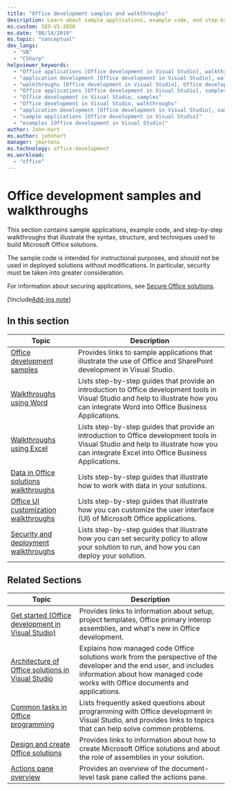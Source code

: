```yaml
---
title: "Office development samples and walkthroughs"
description: Learn about sample applications, example code, and step-by-step walkthroughs that show the syntax, structure, and techniques used to build Office solutions.
ms.custom: SEO-VS-2020
ms.date: "08/14/2019"
ms.topic: "conceptual"
dev_langs:
  - "VB"
  - "CSharp"
helpviewer_keywords:
  - "Office applications [Office development in Visual Studio], walkthroughs"
  - "application development [Office development in Visual Studio], walkthroughs"
  - "walkthroughs [Office development in Visual Studio], Office development"
  - "Office applications [Office development in Visual Studio], samples"
  - "Office development in Visual Studio, samples"
  - "Office development in Visual Studio, walkthroughs"
  - "application development [Office development in Visual Studio], samples"
  - "sample applications [Office development in Visual Studio]"
  - "examples [Office development in Visual Studio]"
author: John-Hart
ms.author: johnhart
manager: jmartens
ms.technology: office-development
ms.workload:
  - "office"
---
```

# Office development samples and walkthroughs
  This section contains sample applications, example code, and step-by-step walkthroughs that illustrate the syntax, structure, and techniques used to build Microsoft Office solutions.

 The sample code is intended for instructional purposes, and should not be used in deployed solutions without modifications. In particular, security must be taken into greater consideration.

 For information about securing applications, see [Secure Office solutions](../vsto/securing-office-solutions.md).

[!include[Add-ins note](includes/addinsnote.md)]

## In this section

|Topic|Description|
|-----------|-----------------|
|[Office development samples](../vsto/office-development-samples.md)|Provides links to sample applications that illustrate the use of Office and SharePoint development in Visual Studio.|
|[Walkthroughs using Word](../vsto/walkthroughs-using-word.md)|Lists step-by-step guides that provide an introduction to Office development tools in Visual Studio and help to illustrate how you can integrate Word into Office Business Applications.|
|[Walkthroughs using Excel](../vsto/walkthroughs-using-excel.md)|Lists step-by-step guides that provide an introduction to Office development tools in Visual Studio and help to illustrate how you can integrate Excel into Office Business Applications.|
|[Data in Office solutions walkthroughs](../vsto/data-in-office-solutions-walkthroughs.md)|Lists step-by-step guides that illustrate how to work with data in your solutions.|
|[Office UI customization walkthroughs](../vsto/office-ui-customization-walkthroughs.md)|Lists step-by-step guides that illustrate how you can customize the user interface (UI) of Microsoft Office applications.|
|[Security and deployment walkthroughs](../vsto/security-and-deployment-walkthroughs.md)|Lists step-by-step guides that illustrate how you can set security policy to allow your solution to run, and how you can deploy your solution.|

## Related Sections

|Topic|Description|
|-----------|-----------------|
|[Get started &#40;Office development in Visual Studio&#41;](../vsto/getting-started-office-development-in-visual-studio.md)|Provides links to information about setup, project templates, Office primary interop assemblies, and what's new in Office development.|
|[Architecture of Office solutions in Visual Studio](../vsto/architecture-of-office-solutions-in-visual-studio.md)|Explains how managed code Office solutions work from the perspective of the developer and the end user, and includes information about how managed code works with Office documents and applications.|
|[Common tasks in Office programming](../vsto/common-tasks-in-office-programming.md)|Lists frequently asked questions about programming with Office development in Visual Studio, and provides links to topics that can help solve common problems.|
|[Design and create Office solutions](../vsto/designing-and-creating-office-solutions.md)|Provides links to information about how to create Microsoft Office solutions and about the role of assemblies in your solution.|
|[Actions pane overview](../vsto/actions-pane-overview.md)|Provides an overview of the document-level task pane called the actions pane.|
